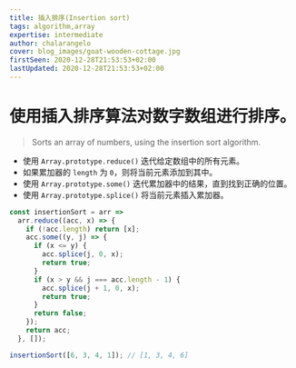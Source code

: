 ```yaml
---
title: 插入排序(Insertion sort)
tags: algorithm,array
expertise: intermediate
author: chalarangelo
cover: blog_images/goat-wooden-cottage.jpg
firstSeen: 2020-12-28T21:53:53+02:00
lastUpdated: 2020-12-28T21:53:53+02:00
---
```


# 使用插入排序算法对数字数组进行排序。
> Sorts an array of numbers, using the insertion sort algorithm.

- 使用 `Array.prototype.reduce()` 迭代给定数组中的所有元素。
- 如果累加器的 `length` 为 `0`，则将当前元素添加到其中。
- 使用 `Array.prototype.some()` 迭代累加器中的结果，直到找到正确的位置。
- 使用 `Array.prototype.splice()` 将当前元素插入累加器。

```js
const insertionSort = arr =>
  arr.reduce((acc, x) => {
    if (!acc.length) return [x];
    acc.some((y, j) => {
      if (x <= y) {
        acc.splice(j, 0, x);
        return true;
      }
      if (x > y && j === acc.length - 1) {
        acc.splice(j + 1, 0, x);
        return true;
      }
      return false;
    });
    return acc;
  }, []);
```

```js
insertionSort([6, 3, 4, 1]); // [1, 3, 4, 6]
```
